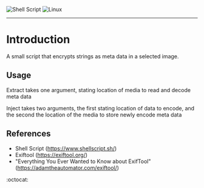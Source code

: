 ![Shell Script](https://img.shields.io/badge/shell_script-%23121011.svg?style=for-the-badge&logo=gnu-bash&logoColor=white)
![Linux](https://img.shields.io/badge/Linux-FCC624?style=for-the-badge&logo=linux&logoColor=black)
***

# Introduction
A small script that encrypts strings as meta data in a selected image.

## Usage
Extract takes one argument, stating location of media to read and decode meta data

Inject takes two arguments, the first stating location of data to encode, and the second the location of the media to store newly encode meta data

## References
- Shell Script (https://www.shellscript.sh/)
- Exiftool (https://exiftool.org/)
- "Everything You Ever Wanted to Know about ExifTool" (https://adamtheautomator.com/exiftool/)

:octocat:

<!-- https://dvj70ijwahy8c.cloudfront.net/logger-microservice/icon | [{"description": "Request accepts JSON in any format. The service uses this as body to send to email designation.", "image": "https://dvj70ijwahy8c.cloudfront.net/logger-microservice/slides/image_0"}, {"description": "Before response and sent to email, it waits 20 seconds to accumilate more possible logs in order to send in one shot.", "image": "https://dvj70ijwahy8c.cloudfront.net/logger-microservice/slides/image_1"}] -->

